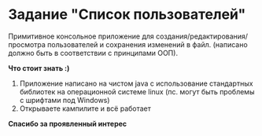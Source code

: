 # Задание "Список пользователей"
Примитивное консольное приложение для создания/редактирования/просмотра пользователей и сохранения изменений в файл. (написано должно быть в соответствии с принципами ООП).

**Что стоит знать :)**
1. Приложение написано на чистом java с использование стандартных библиотек на операционной системе linux (пс. могут быть проблемы с шрифтами под Windows)
2. Открываете кампилите и всё работает

**Спасибо за проявленный интерес**
